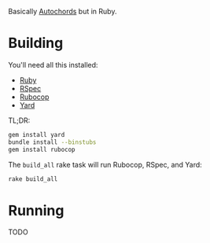 Basically [Autochords](https://autochords.com/) but in Ruby.

# Building

You'll need all this installed:

- [Ruby](https://www.ruby-lang.org/en/)
- [RSpec](https://rspec.info/)
- [Rubocop](https://rubocop.org/)
- [Yard](https://yardoc.org/)

TL;DR:

```sh
gem install yard
bundle install --binstubs
gem install rubocop
```

The `build_all` rake task will run Rubocop, RSpec, and Yard:

```sh
rake build_all
```

# Running

TODO
